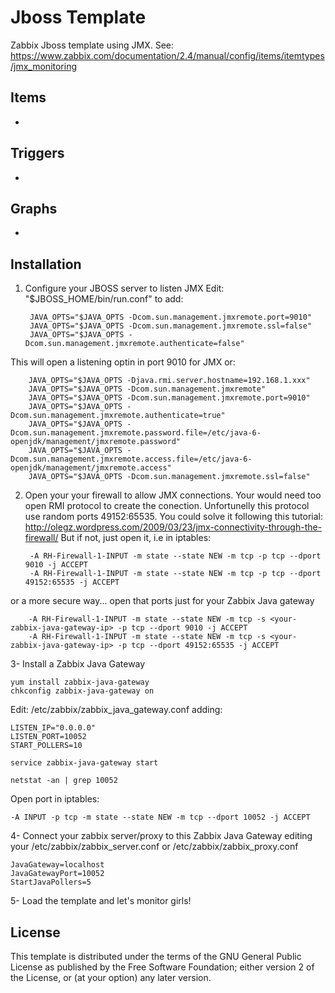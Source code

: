 Jboss Template
=================

Zabbix Jboss template using JMX. See: https://www.zabbix.com/documentation/2.4/manual/config/items/itemtypes/jmx_monitoring

Items
-----

  * <TO-DO>
   
Triggers
--------

  * <TO-DO>

Graphs
------

  * <TO-DO>


Installation
------------

1. Configure your JBOSS server to listen JMX
  Edit:  "$JBOSS_HOME/bin/run.conf" to add:

        JAVA_OPTS="$JAVA_OPTS -Dcom.sun.management.jmxremote.port=9010" 
        JAVA_OPTS="$JAVA_OPTS -Dcom.sun.management.jmxremote.ssl=false" 
        JAVA_OPTS="$JAVA_OPTS -Dcom.sun.management.jmxremote.authenticate=false"

  This will open a listening optin in port 9010 for JMX
  or: 

        JAVA_OPTS="$JAVA_OPTS -Djava.rmi.server.hostname=192.168.1.xxx"
        JAVA_OPTS="$JAVA_OPTS -Dcom.sun.management.jmxremote"
        JAVA_OPTS="$JAVA_OPTS -Dcom.sun.management.jmxremote.port=9010"
        JAVA_OPTS="$JAVA_OPTS -Dcom.sun.management.jmxremote.authenticate=true"
        JAVA_OPTS="$JAVA_OPTS -Dcom.sun.management.jmxremote.password.file=/etc/java-6-openjdk/management/jmxremote.password"
        JAVA_OPTS="$JAVA_OPTS -Dcom.sun.management.jmxremote.access.file=/etc/java-6-openjdk/management/jmxremote.access"
        JAVA_OPTS="$JAVA_OPTS -Dcom.sun.management.jmxremote.ssl=false"


2. Open your your firewall to allow JMX connections. 
  Your would need too open RMI protocol to create the conection. Unfortunelly this protocol use random ports 49152:65535. You could solve it following this tutorial: http://olegz.wordpress.com/2009/03/23/jmx-connectivity-through-the-firewall/
  But if not, just open it, i.e in iptables:

        -A RH-Firewall-1-INPUT -m state --state NEW -m tcp -p tcp --dport 9010 -j ACCEPT
        -A RH-Firewall-1-INPUT -m state --state NEW -m tcp -p tcp --dport 49152:65535 -j ACCEPT

  or a more secure way... open that ports just for your Zabbix Java gateway

        -A RH-Firewall-1-INPUT -m state --state NEW -m tcp -s <your-zabbix-java-gateway-ip> -p tcp --dport 9010 -j ACCEPT
        -A RH-Firewall-1-INPUT -m state --state NEW -m tcp -s <your-zabbix-java-gateway-ip> -p tcp --dport 49152:65535 -j ACCEPT

3- Install a Zabbix Java Gateway

    yum install zabbix-java-gateway
    chkconfig zabbix-java-gateway on

  Edit: /etc/zabbix/zabbix_java_gateway.conf adding:

    LISTEN_IP="0.0.0.0"
    LISTEN_PORT=10052
    START_POLLERS=10

    service zabbix-java-gateway start

    netstat -an | grep 10052

  Open port in iptables:

    -A INPUT -p tcp -m state --state NEW -m tcp --dport 10052 -j ACCEPT

4- Connect your zabbix server/proxy to this Zabbix Java Gateway editing your /etc/zabbix/zabbix_server.conf or /etc/zabbix/zabbix_proxy.conf

    JavaGateway=localhost
    JavaGatewayPort=10052
    StartJavaPollers=5

5- Load the template and let's monitor girls!

License
-------

This template is distributed under the terms of the GNU General Public License as published by the Free Software Foundation; either version 2 of the  License, or (at your option) any later version.